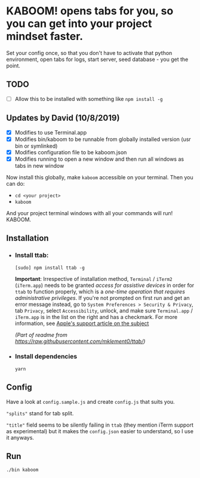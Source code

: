 # KABOOM! opens tabs for you, so you can get into your project mindset faster.

Set your config once, so that you don't have to activate that python environment, open tabs for logs, start server, seed database - you get the point.

## TODO

+ [ ] Allow this to be installed with something like `npm install -g`


## Updates by David (10/8/2019)

+ [x] Modifies to use Terminal.app
+ [x] Modifies bin/kaboom to be runnable from globally installed version (usr bin or symlinked)
+ [x] Modifies configuration file to be kaboom.json
+ [x] Modifies running to open a new window and then run all windows as tabs in new window

Now install this globally, make `kaboom` accessible on your terminal. Then you can do:

+ `cd <your project>`
+ `kaboom`

And your project terminal windows with all your commands will run! KABOOM.


## Installation

- ### Install ttab:
  `[sudo] npm install ttab -g`

  **Important**: Irrespective of installation method, `Terminal` / `iTerm2` (`iTerm.app`) needs to be granted _access for assistive devices_ in order for `ttab` to function properly, which is a _one-time operation that requires administrative privileges_.
  If you're not prompted on first run and get an error message instead, go to `System Preferences > Security & Privacy`, tab `Privacy`, select `Accessibility`, unlock, and make sure `Terminal.app` / `iTerm.app` is in the list on the right and has a checkmark.
  For more information, see [Apple's support article on the subject](https://support.apple.com/en-us/HT202802)

  *(Part of readme from https://raw.githubusercontent.com/mklement0/ttab/)*

- ### Install dependencies
  `yarn`

## Config
Have a look at `config.sample.js` and create `config.js` that suits you.

`"splits"` stand for tab split.

`"title"` field seems to be silently failing in `ttab` (they mention iTerm support as experimental) but it makes the `config.json` easier to understand, so I use it anyways.


## Run

`./bin kaboom`
